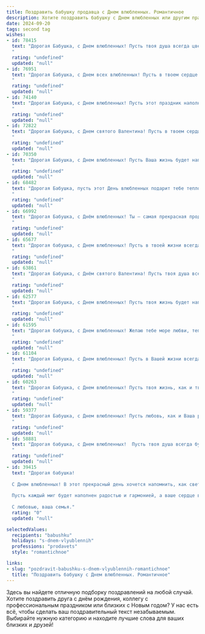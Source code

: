 ```yaml
---
title: Поздравить бабушку продавца с Днем влюбленных. Романтичное
description: Хотите поздравить бабушку с Днем влюбленных или другим праздником? Наш ИИ создаст незабываемое поздравление, а вы обязательно выделитесь среди других.  
date: 2024-09-20
tags: second tag
wishes:
- id: 78415
  text: "Дорогая Бабушка, с Днем влюбленных! Пусть твоя душа всегда цветет любовью, как весенние цветы, и пусть каждый день дарит тебе радость и тепло.  Ты - самая лучшая продавец в мире, ведь умеешь очаровывать и находить подход к каждому! 💖
  "
  rating: "undefined"
  updated: "null"
- id: 76951
  text: "Дорогая Бабушка, с Днем всех влюбленных! Пусть в твоем сердце всегда царит любовь, ласка и забота. Ты, как самый лучший продавец, умеешь находить нужные слова и дарить особенные эмоции всем, кто с тобой рядом. Счастья тебе, любви, и пусть каждый день будет наполнен нежностью!
  "
  rating: "undefined"
  updated: "null"
- id: 74140
  text: "Дорогая Бабушка, с Днем влюбленных! Пусть этот праздник наполнит тебя теплом и любовью, как твой любимый аромат свежего хлеба. Ты - наша самая большая любовь, и мы всегда рядом, чтобы согреть тебя своим вниманием и лаской.
  "
  rating: "undefined"
  updated: "null"
- id: 72822
  text: "Дорогая Бабушка, с Днем святого Валентина! Пусть в твоем сердце всегда царит любовь и тепло, как в этот чудесный день. Желаю тебе море улыбок, радости и нежности, а также процветания в твоем любимом деле - продажах!
  "
  rating: "undefined"
  updated: "null"
- id: 70350
  text: "Дорогая Бабушка, с Днем влюбленных! Пусть Ваша жизнь будет наполнена такой же теплотой и любовью, как Ваша работа, где Вы всегда встречаете людей с улыбкой и добрым словом.  Желаю Вам неиссякаемой энергии, крепкого здоровья и  огромного счастья!
  "
  rating: "undefined"
  updated: "null"
- id: 68482
  text: "Дорогая Бабушка, пусть этот День влюбленных подарит тебе теплоту и радость, как самый свежий ароматный букет цветов! Пусть твоя душа всегда сияет любовью, как лучшие изделия в твоем любимом магазине. С Днем святого Валентина!
  "
  rating: "undefined"
  updated: "null"
- id: 66992
  text: "Дорогая Бабушка, с Днём влюбленных! Ты – самая прекрасная продавец в мире, которая \"продает\" любовь, заботу и ласку своим покупателям, то есть всем нам. Пусть каждый день будет наполнен  радостью, нежностью и благоухающими  розами.
  "
  rating: "undefined"
  updated: "null"
- id: 65677
  text: "Дорогая бабушка, с Днем влюбленных! Пусть в твоей жизни всегда будет место для любви и нежных чувств. Спасибо за твою работу, ты всегда излучала тепло и заботу,  как настоящий продавец счастья!
  "
  rating: "undefined"
  updated: "null"
- id: 63861
  text: "Дорогая Бабушка, с Днём святого Валентина! Пусть твоя душа всегда будет наполнена любовью, а сердце - теплом и нежностью. Пусть любовь, как самая сладкая карамель,  радует тебя каждый день, как твой любимый ароматный кофе. Желаю тебе крепкого здоровья, семейного счастья и радости от каждой прожитой минуты.
  "
  rating: "undefined"
  updated: "null"
- id: 62577
  text: "Дорогая Бабушка, с Днем влюбленных! Пусть твоя жизнь будет наполнена любовью, такой же яркой и теплой, как твоя улыбка. Хочу пожелать тебе, чтобы твоя работа продавца приносила тебе радость и удовлетворение, чтобы каждый день был наполнен вниманием и заботой от любимых. Счастья тебе и крепкой любви!
  "
  rating: "undefined"
  updated: "null"
- id: 61595
  text: "Дорогая бабушка, с Днем влюбленных! Желаю тебе море любви, тепла и нежности.  Пусть твоя жизнь будет наполнена яркими красками, как твой торговый зал, и пусть твоя добрая душа всегда будет окружена заботой и вниманием.
  "
  rating: "undefined"
  updated: "null"
- id: 61104
  text: "Дорогая Бабушка, с Днем влюбленных! Пусть в Вашей жизни всегда будут самые нежные чувства, как самая свежая клубника на прилавке! 🍓❤️
  "
  rating: "undefined"
  updated: "null"
- id: 60263
  text: "Дорогая Бабушка, с Днем влюбленных! Пусть твоя жизнь, как и твоя работа продавца, всегда будет наполнена любовью, вниманием и приятными встречами. Пусть сердце твое бьется в такт с радостью и счастьем!
  "
  rating: "undefined"
  updated: "null"
- id: 59377
  text: "Дорогая Бабушка, с Днем влюбленных! Пусть любовь, как и Ваша работа продавца, всегда приносит радость и тепло в Вашу жизнь. Желаю Вам много приятных моментов, нежности и заботы, чтобы каждый день был наполнен счастьем и  красивыми историями, как самые лучшие товары в Вашем магазине!
  "
  rating: "undefined"
  updated: "null"
- id: 58881
  text: "Дорогая бабушка, с Днем влюбленных!  Пусть твоя душа всегда будет полна любви, как витрина магазина, полная очаровательных товаров. Пусть каждый день приносит тебе новые радости, как новые покупатели. Желаю тебе океана любви, крепкого здоровья и бесконечного счастья!
  "
  rating: "undefined"
  updated: "null"
- id: 39415
  text: "Дорогая бабушка!
  
  С Днем влюбленных! В этот прекрасный день хочется напомнить, как светит ваша любовь и тепло в наши сердца. Вы, как опытный продавец счастья, умеете дарить улыбки и заботу каждому из нас. Ваши истории о любви и жизни вдохновляют и согревают души.
  
  Пусть каждый миг будет наполнен радостью и гармонией, а ваше сердце всегда остается открытым для новых чувств и впечатлений. Желаю вам здоровья, счастья и бесконечной любви!
  
  С любовью, ваша семья."
  rating: "0"
  updated: "null"

selectedValues:
  recipients: "babushku"
  holidays: "s-dnem-vlyublennih"
  professions: "prodavets"
  style: "romantichnoe"

links:
- slug: "pozdravit-babushku-s-dnem-vlyublennih-romantichnoe"
  title: "Поздравить бабушку с Днем влюбленных. Романтичное"
---
```


Здесь вы найдете отличную подборку поздравлений на любой случай. 
Хотите поздравить друга с днём рождения, коллегу с профессиональным праздником или близких с Новым годом? У нас есть всё, чтобы сделать ваш поздравительный текст незабываемым. Выбирайте нужную категорию и находите лучшие слова для ваших близких и друзей!
